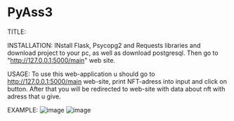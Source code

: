 # PyAss3
TITLE:


INSTALLATION:
INstall Flask, Psycopg2 and Requests libraries and download project to your pc, as well as download postgresql.
Then go to "http://127.0.0.1:5000/main" web site.

USAGE:
To use this web-application u should go to http://127.0.0.1:5000/main web-site, print NFT-adress into input and click on button. After that you will be redirected to web-site with data about nft with adress that u give.

EXAMPLE:
![image](https://user-images.githubusercontent.com/90803917/196924137-c027a9e5-680d-46fd-a8fa-68df283044f8.png)
![image](https://user-images.githubusercontent.com/90803917/196924223-7d7bfb71-b93b-4eaa-8409-b207124f9c63.png)
